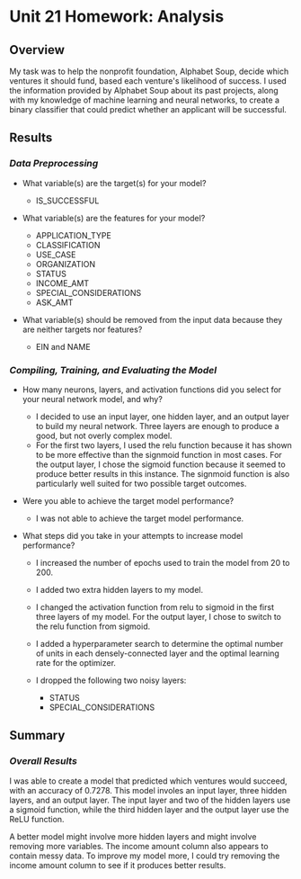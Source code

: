 # Unit 21 Homework: Analysis

## Overview

My task was to help the nonprofit foundation, Alphabet Soup, decide which ventures it should fund, based each venture's likelihood of success. I used the information provided by Alphabet Soup about its past projects, along with my knowledge of machine learning and neural networks, to create a binary classifier that could predict whether an applicant will be successful.

## Results

### *Data Preprocessing*
* What variable(s) are the target(s) for your model?
    * IS_SUCCESSFUL

* What variable(s) are the features for your model?
    * APPLICATION_TYPE
    * CLASSIFICATION
    * USE_CASE
    * ORGANIZATION
    * STATUS
    * INCOME_AMT
    * SPECIAL_CONSIDERATIONS
    * ASK_AMT
* What variable(s) should be removed from the input data because they are neither targets nor features?
    * EIN and NAME


### *Compiling, Training, and Evaluating the Model*
* How many neurons, layers, and activation functions did you select for your neural network model, and why?
    * I decided to use an input layer, one hidden layer, and an output layer to build my neural network. Three layers are enough to produce a good, but not overly complex model.
    * For the first two layers, I used the relu function because it has shown to be more effective than the signmoid function in most cases. For the output layer, I chose the sigmoid function because it seemed to produce better results in this instance. The signmoid function is also particularly well suited for two possible target outcomes.
 
* Were you able to achieve the target model performance?
    * I was not able to achieve the target model performance.

* What steps did you take in your attempts to increase model performance?
    * I increased the number of epochs used to train the model from 20 to 200.

    * I added two extra hidden layers to my model.
    
    * I changed the activation function from relu to sigmoid in the first three layers of my model. For the output layer, I chose to switch to the relu function from sigmoid.
    * I added a hyperparameter search to determine the optimal number of units in each densely-connected layer and the optimal learning rate for the optimizer.
   
    * I dropped the following two noisy layers:
        * STATUS
        * SPECIAL_CONSIDERATIONS
      

## Summary

### *Overall Results*
I was able to create a model that predicted which ventures would succeed, with an accuracy of 0.7278. This model involes an input layer, three hidden layers, and an output layer. The input layer and two of the hidden layers use a sigmoid function, while the third hidden layer and the output layer use the ReLU function.


A better model might involve more hidden layers and might involve removing more variables. The income amount column also appears to contain messy data. To improve my model more, I could try removing the income amount column to see if it produces better results.